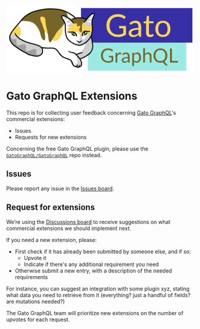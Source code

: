 <p align="center"><img src="https://raw.githubusercontent.com/GatoGraphQL/GatoGraphQL/master/assets/GatoGraphQL-logo.png"/></p>

# Gato GraphQL Extensions

This repo is for collecting user feedback concerning [Gato GraphQL](https://gatographql.com)'s commercial extensions:

- Issues
- Requests for new extensions

Concerning the free Gato GraphQL plugin, please use the [`GatoGraphQL/GatoGraphQL`](https://github.com/GatoGraphQL/GatoGraphQL) repo instead.

## Issues

Please report any issue in the [Issues board](https://github.com/GatoGraphQL/GatoGraphQLExtensions/issues).

## Request for extensions

We’re using the [Discussions board](https://github.com/GatoGraphQL/GatoGraphQLExtensions/discussions) to receive suggestions on what commercial extensions we should implement next.

If you need a new extension, please:

- First check if it has already been submitted by someone else, and if so:
  - Upvote it
  - Indicate if there's any additional requirement you need
- Otherwise submit a new entry, with a description of the needed requirements

For instance, you can suggest an integration with some plugin xyz, stating what data you need to retrieve from it (everything? just a handful of fields? are mutations needed?)

The Gato GraphQL team will prioritize new extensions on the number of upvotes for each request.
